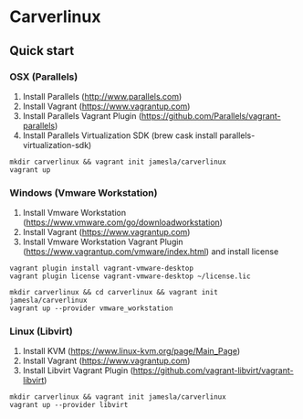 # Carverlinux

## Quick start

### OSX (Parallels)

1. Install Parallels (http://www.parallels.com)
2. Install Vagrant (https://www.vagrantup.com)
2. Install Parallels Vagrant Plugin (https://github.com/Parallels/vagrant-parallels)
3. Install Parallels Virtualization SDK (brew cask install parallels-virtualization-sdk)

```
mkdir carverlinux && vagrant init jamesla/carverlinux
vagrant up
```

### Windows (Vmware Workstation)

1. Install Vmware Workstation (https://www.vmware.com/go/downloadworkstation)
2. Install Vagrant (https://www.vagrantup.com)
3. Install Vmware Workstation Vagrant Plugin (https://www.vagrantup.com/vmware/index.html) and install license
```
vagrant plugin install vagrant-vmware-desktop
vagrant plugin license vagrant-vmware-desktop ~/license.lic
```

```
mkdir carverlinux && cd carverlinux && vagrant init jamesla/carverlinux
vagrant up --provider vmware_workstation

```

### Linux (Libvirt)

1. Install KVM (https://www.linux-kvm.org/page/Main_Page)
2. Install Vagrant (https://www.vagrantup.com)
3. Install Libvirt Vagrant Plugin (https://github.com/vagrant-libvirt/vagrant-libvirt)

```
mkdir carverlinux && vagrant init jamesla/carverlinux
vagrant up --provider libvirt
```
